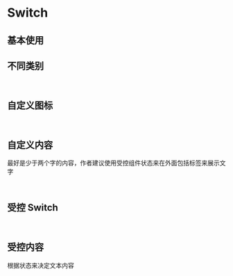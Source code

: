 # Switch

## 基本使用

<code src="./document/basic.tsx"></code>

## 不同类别

<code src="./document/type.tsx"> </code>

## 自定义图标

<code src="./document/custom.tsx"> </code>

## 自定义内容

最好是少于两个字的内容，作者建议使用受控组件状态来在外面包括标签来展示文字

<code src="./document/context.tsx"> </code>

## 受控 Switch

<code src="./document/control.tsx"> </code>

## 受控内容

根据状态来决定文本内容

<code src="./document/controlContext.tsx"> </code>

